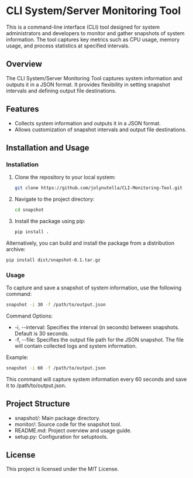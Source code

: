 # CLI System/Server Monitoring Tool

This is a command-line interface (CLI) tool designed for system administrators and developers to monitor and gather snapshots of system information. The tool captures key metrics such as CPU usage, memory usage, and process statistics at specified intervals.

## Overview

The CLI System/Server Monitoring Tool captures system information and outputs it in a JSON format. It provides flexibility in setting snapshot intervals and defining output file destinations.

## Features

- Collects system information and outputs it in a JSON format.
- Allows customization of snapshot intervals and output file destinations.

## Installation and Usage

### Installation

1. Clone the repository to your local system:
   ```bash
   git clone https://github.com/jolynutella/CLI-Monitoring-Tool.git
2. Navigate to the project directory:
    ```bash
   cd snapshot
3. Install the package using pip:
    ```bash
   pip install .
Alternatively, you can build and install the package from a distribution archive:
```bash
pip install dist/snapshot-0.1.tar.gz
```

### Usage

To capture and save a snapshot of system information, use the following command:
```bash
snapshot -i 30 -f /path/to/output.json
```
Command Options:
- -i, --interval: Specifies the interval (in seconds) between snapshots. Default is 30 seconds.
- -f, --file: Specifies the output file path for the JSON snapshot. The file will contain collected logs and system information.

Example:
```bash
snapshot -i 60 -f /path/to/output.json
```
This command will capture system information every 60 seconds and save it to /path/to/output.json.

## Project Structure
- snapshot/: Main package directory.
- monitor/: Source code for the snapshot tool.
- README.md: Project overview and usage guide.
- setup.py: Configuration for setuptools.

## License
This project is licensed under the MIT License.
